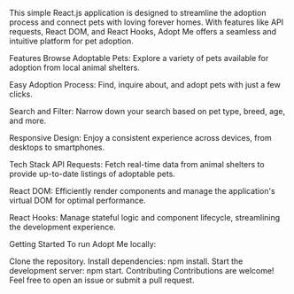 This simple React.js application is designed to streamline the adoption process and connect pets with loving forever homes. With features like API requests, React DOM, and React Hooks, Adopt Me offers a seamless and intuitive platform for pet adoption.

Features
Browse Adoptable Pets: Explore a variety of pets available for adoption from local animal shelters.

Easy Adoption Process: Find, inquire about, and adopt pets with just a few clicks.

Search and Filter: Narrow down your search based on pet type, breed, age, and more.

Responsive Design: Enjoy a consistent experience across devices, from desktops to smartphones.

Tech Stack
API Requests: Fetch real-time data from animal shelters to provide up-to-date listings of adoptable pets.

React DOM: Efficiently render components and manage the application's virtual DOM for optimal performance.

React Hooks: Manage stateful logic and component lifecycle, streamlining the development experience.

Getting Started
To run Adopt Me locally:

Clone the repository.
Install dependencies: npm install.
Start the development server: npm start.
Contributing
Contributions are welcome! Feel free to open an issue or submit a pull request.
